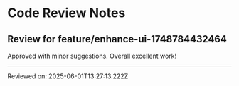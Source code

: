 # Code Review Notes

## Review for feature/enhance-ui-1748784432464

Approved with minor suggestions. Overall excellent work!

---
Reviewed on: 2025-06-01T13:27:13.222Z